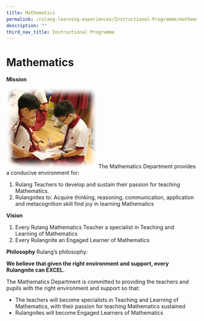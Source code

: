 ```yaml
---
title: Mathematics
permalink: /rulang-learning-experiences/Instructional-Programme/mathematics
description: ""
third_nav_title: Instructional Programme
---
```

# Mathematics
**Mission**

![](/images/Maths.png)
The Mathematics Department provides a conducive environment for:
1. Rulang Teachers to develop and sustain their passion for teaching Mathematics.
2. Rulangnites to:
Acquire thinking, reasoning, communication, application and metacognition skill
find joy in learning Mathematics

**Vision**
1. Every Rulang Mathematics Teacher a specialist in Teaching and Learning of Mathematics
2. Every Rulangnite an Engaged Learner of Mathematics

**Philosophy**
Rulang’s philosophy:

**We believe that given the right environment and support, every Rulangnite can EXCEL.**

The Mathematics Department is committed to providing the teachers and pupils with the right environment and support so that:
* The teachers will become specialists in Teaching and Learning of Mathematics, with their passion for teaching Mathematics sustained 
* Rulangnites will become Engaged Learners of Mathematics 


